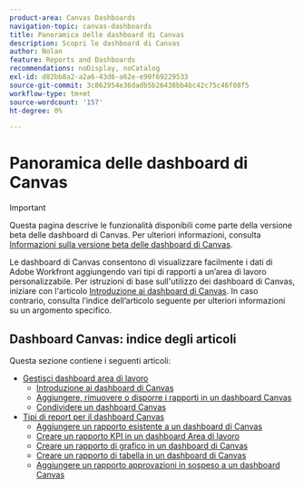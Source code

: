 ```yaml
---
product-area: Canvas Dashboards
navigation-topic: canvas-dashboards
title: Panoramica delle dashboard di Canvas
description: Scopri le dashboard di Canvas
author: Nolan
feature: Reports and Dashboards
recommendations: noDisplay, noCatalog
exl-id: d82bb8a2-a2a6-43d6-a62e-e90f69229533
source-git-commit: 3c862954e36dadb5b26438bb4bc42c75c46f08f5
workflow-type: tm+mt
source-wordcount: '157'
ht-degree: 0%

---
```


# Panoramica delle dashboard di Canvas

>[!IMPORTANT]
>
>Questa pagina descrive le funzionalità disponibili come parte della versione beta delle dashboard di Canvas. Per ulteriori informazioni, consulta [Informazioni sulla versione beta delle dashboard di Canvas](/help/quicksilver/product-announcements/betas/canvas-dashboards-beta/canvas-dashboards-beta-information.md).

Le dashboard di Canvas consentono di visualizzare facilmente i dati di Adobe Workfront aggiungendo vari tipi di rapporti a un’area di lavoro personalizzabile. Per istruzioni di base sull&#39;utilizzo dei dashboard di Canvas, iniziare con l&#39;articolo [Introduzione ai dashboard di Canvas](/help/quicksilver/reports-and-dashboards/canvas-dashboards/manage-canvas-dashboards/get-started-canvas-dashboards.md). In caso contrario, consulta l’indice dell’articolo seguente per ulteriori informazioni su un argomento specifico.

## Dashboard Canvas: indice degli articoli

Questa sezione contiene i seguenti articoli:

* [Gestisci dashboard area di lavoro](/help/quicksilver/reports-and-dashboards/canvas-dashboards/manage-canvas-dashboards/manage-canvas-dashboards.md)
   * [Introduzione ai dashboard di Canvas](/help/quicksilver/reports-and-dashboards/canvas-dashboards/manage-canvas-dashboards/get-started-canvas-dashboards.md)
   * [Aggiungere, rimuovere o disporre i rapporti in un dashboard Canvas](/help/quicksilver/reports-and-dashboards/canvas-dashboards/manage-canvas-dashboards/add-remove-arrange-reports.md)
   * [Condividere un dashboard Canvas](/help/quicksilver/reports-and-dashboards/canvas-dashboards/manage-canvas-dashboards/share-canvas-dashboard.md)
* [Tipi di report per il dashboard Canvas](/help/quicksilver/reports-and-dashboards/canvas-dashboards/report-types/report-types-overview.md)
   * [Aggiungere un rapporto esistente a un dashboard di Canvas](/help/quicksilver/reports-and-dashboards/canvas-dashboards/report-types/add-existing-report.md)
   * [Creare un rapporto KPI in un dashboard Area di lavoro](/help/quicksilver/reports-and-dashboards/canvas-dashboards/report-types/build-kpi-report.md)
   * [Creare un rapporto di grafico in un dashboard di Canvas](/help/quicksilver/reports-and-dashboards/canvas-dashboards/report-types/build-chart-report.md)
   * [Creare un rapporto di tabella in un dashboard di Canvas](/help/quicksilver/reports-and-dashboards/canvas-dashboards/report-types/build-table-report.md)
   * [Aggiungere un rapporto approvazioni in sospeso a un dashboard Canvas](/help/quicksilver/reports-and-dashboards/canvas-dashboards/report-types/add-pending-approvals-report.md)

